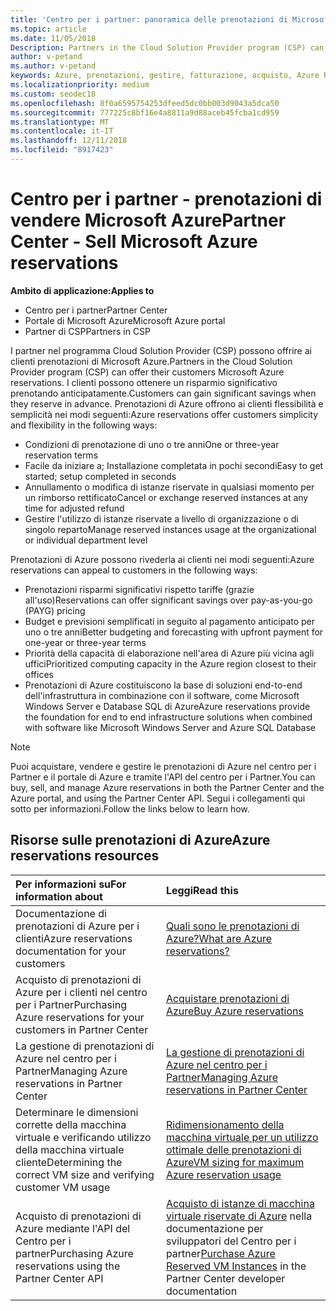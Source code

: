 ```yaml
---
title: 'Centro per i partner: panoramica delle prenotazioni di Microsoft Azure | Centro per i partner'
ms.topic: article
ms.date: 11/05/2018
Description: Partners in the Cloud Solution Provider program (CSP) can offer their customers Microsoft Azure reservations.
author: v-petand
ms.author: v-petand
keywords: Azure, prenotazioni, gestire, fatturazione, acquisto, Azure RI, istanze riservate di Azure
ms.localizationpriority: medium
ms.custom: seodec18
ms.openlocfilehash: 8f0a6595754253dfeed5dc0bb003d9043a5dca50
ms.sourcegitcommit: 777225c8bf16e4a8811a9d88aceb45fcba1cd959
ms.translationtype: MT
ms.contentlocale: it-IT
ms.lasthandoff: 12/11/2018
ms.locfileid: "8917423"
---
```

# <a name="partner-center---sell-microsoft-azure-reservations"></a><span data-ttu-id="7db22-103">Centro per i partner - prenotazioni di vendere Microsoft Azure</span><span class="sxs-lookup"><span data-stu-id="7db22-103">Partner Center - Sell Microsoft Azure reservations</span></span>

<!--Maggie, 12/7/18 - Added "Partner Center" to metadata title and H1 title as per Catherine Watson in bug #19868631-->

**<span data-ttu-id="7db22-104">Ambito di applicazione:</span><span class="sxs-lookup"><span data-stu-id="7db22-104">Applies to</span></span>**

- <span data-ttu-id="7db22-105">Centro per i partner</span><span class="sxs-lookup"><span data-stu-id="7db22-105">Partner Center</span></span>
- <span data-ttu-id="7db22-106">Portale di Microsoft Azure</span><span class="sxs-lookup"><span data-stu-id="7db22-106">Microsoft Azure portal</span></span>
- <span data-ttu-id="7db22-107">Partner di CSP</span><span class="sxs-lookup"><span data-stu-id="7db22-107">Partners in CSP</span></span>

<span data-ttu-id="7db22-108">I partner nel programma Cloud Solution Provider (CSP) possono offrire ai clienti prenotazioni di Microsoft Azure.</span><span class="sxs-lookup"><span data-stu-id="7db22-108">Partners in the Cloud Solution Provider program (CSP) can offer their customers Microsoft Azure reservations.</span></span> <span data-ttu-id="7db22-109">I clienti possono ottenere un risparmio significativo prenotando anticipatamente.</span><span class="sxs-lookup"><span data-stu-id="7db22-109">Customers can gain significant savings when they reserve in advance.</span></span> <span data-ttu-id="7db22-110">Prenotazioni di Azure offrono ai clienti flessibilità e semplicità nei modi seguenti:</span><span class="sxs-lookup"><span data-stu-id="7db22-110">Azure reservations offer customers simplicity and flexibility in the following ways:</span></span>

- <span data-ttu-id="7db22-111">Condizioni di prenotazione di uno o tre anni</span><span class="sxs-lookup"><span data-stu-id="7db22-111">One or three-year reservation terms</span></span>
- <span data-ttu-id="7db22-112">Facile da iniziare a; Installazione completata in pochi secondi</span><span class="sxs-lookup"><span data-stu-id="7db22-112">Easy to get started; setup completed in seconds</span></span>
- <span data-ttu-id="7db22-113">Annullamento o modifica di istanze riservate in qualsiasi momento per un rimborso rettificato</span><span class="sxs-lookup"><span data-stu-id="7db22-113">Cancel or exchange reserved instances at any time for adjusted refund</span></span>
- <span data-ttu-id="7db22-114">Gestire l'utilizzo di istanze riservate a livello di organizzazione o di singolo reparto</span><span class="sxs-lookup"><span data-stu-id="7db22-114">Manage reserved instances usage at the organizational or individual department level</span></span> 

<span data-ttu-id="7db22-115">Prenotazioni di Azure possono rivederla ai clienti nei modi seguenti:</span><span class="sxs-lookup"><span data-stu-id="7db22-115">Azure reservations can appeal to customers in the following ways:</span></span>

- <span data-ttu-id="7db22-116">Prenotazioni risparmi significativi rispetto tariffe (grazie all'uso)</span><span class="sxs-lookup"><span data-stu-id="7db22-116">Reservations can offer significant savings over pay-as-you-go (PAYG) pricing</span></span>
- <span data-ttu-id="7db22-117">Budget e previsioni semplificati in seguito al pagamento anticipato per uno o tre anni</span><span class="sxs-lookup"><span data-stu-id="7db22-117">Better budgeting and forecasting with upfront payment for one-year or three-year terms</span></span>
- <span data-ttu-id="7db22-118">Priorità della capacità di elaborazione nell'area di Azure più vicina agli uffici</span><span class="sxs-lookup"><span data-stu-id="7db22-118">Prioritized computing capacity in the Azure region closest to their offices</span></span>
- <span data-ttu-id="7db22-119">Prenotazioni di Azure costituiscono la base di soluzioni end-to-end dell'infrastruttura in combinazione con il software, come Microsoft Windows Server e Database SQL di Azure</span><span class="sxs-lookup"><span data-stu-id="7db22-119">Azure reservations provide the foundation for end to end infrastructure solutions when combined with software like Microsoft Windows Server and Azure SQL Database</span></span>

>[!NOTE]
> <span data-ttu-id="7db22-120">Puoi acquistare, vendere e gestire le prenotazioni di Azure nel centro per i Partner e il portale di Azure e tramite l'API del centro per i Partner.</span><span class="sxs-lookup"><span data-stu-id="7db22-120">You can buy, sell, and manage Azure reservations in both the Partner Center and the Azure portal, and using the Partner Center API.</span></span> <span data-ttu-id="7db22-121">Segui i collegamenti qui sotto per informazioni.</span><span class="sxs-lookup"><span data-stu-id="7db22-121">Follow the links below to learn how.</span></span>

## <a name="azure-reservations-resources"></a><span data-ttu-id="7db22-122">Risorse sulle prenotazioni di Azure</span><span class="sxs-lookup"><span data-stu-id="7db22-122">Azure reservations resources</span></span>

|**<span data-ttu-id="7db22-123">Per informazioni su</span><span class="sxs-lookup"><span data-stu-id="7db22-123">For information about</span></span>**   |**<span data-ttu-id="7db22-124">Leggi</span><span class="sxs-lookup"><span data-stu-id="7db22-124">Read this</span></span>**    |
|:-----------------------------|:-----------------|
| <span data-ttu-id="7db22-125">Documentazione di prenotazioni di Azure per i clienti</span><span class="sxs-lookup"><span data-stu-id="7db22-125">Azure reservations documentation for your customers</span></span> | [<span data-ttu-id="7db22-126">Quali sono le prenotazioni di Azure?</span><span class="sxs-lookup"><span data-stu-id="7db22-126">What are Azure reservations?</span></span>](https://docs.microsoft.com/azure/billing/billing-save-compute-costs-reservations)
|<span data-ttu-id="7db22-127">Acquisto di prenotazioni di Azure per i clienti nel centro per i Partner</span><span class="sxs-lookup"><span data-stu-id="7db22-127">Purchasing Azure reservations for your customers in Partner Center</span></span>   |[<span data-ttu-id="7db22-128">Acquistare prenotazioni di Azure</span><span class="sxs-lookup"><span data-stu-id="7db22-128">Buy Azure reservations</span></span>](azure-reservations-buying.md)
|<span data-ttu-id="7db22-129">La gestione di prenotazioni di Azure nel centro per i Partner</span><span class="sxs-lookup"><span data-stu-id="7db22-129">Managing Azure reservations in Partner Center</span></span> | [<span data-ttu-id="7db22-130">La gestione di prenotazioni di Azure nel centro per i Partner</span><span class="sxs-lookup"><span data-stu-id="7db22-130">Managing Azure reservations in Partner Center</span></span>](azure-reservations-manage.md)
|<span data-ttu-id="7db22-131">Determinare le dimensioni corrette della macchina virtuale e verificando utilizzo della macchina virtuale cliente</span><span class="sxs-lookup"><span data-stu-id="7db22-131">Determining the correct VM size and verifying customer VM usage</span></span>   |[<span data-ttu-id="7db22-132">Ridimensionamento della macchina virtuale per un utilizzo ottimale delle prenotazioni di Azure</span><span class="sxs-lookup"><span data-stu-id="7db22-132">VM sizing for maximum Azure reservation usage</span></span>](azure-usage.md)   |
|<span data-ttu-id="7db22-133">Acquisto di prenotazioni di Azure mediante l'API del Centro per i partner</span><span class="sxs-lookup"><span data-stu-id="7db22-133">Purchasing Azure reservations using the Partner Center API</span></span> | <span data-ttu-id="7db22-134">[Acquisto di istanze di macchina virtuale riservate di Azure](https://docs.microsoft.com/partner-center/develop/purchase-azure-reservations) nella documentazione per sviluppatori del Centro per i partner</span><span class="sxs-lookup"><span data-stu-id="7db22-134">[Purchase Azure Reserved VM Instances](https://docs.microsoft.com/partner-center/develop/purchase-azure-reservations) in the Partner Center developer documentation</span></span>